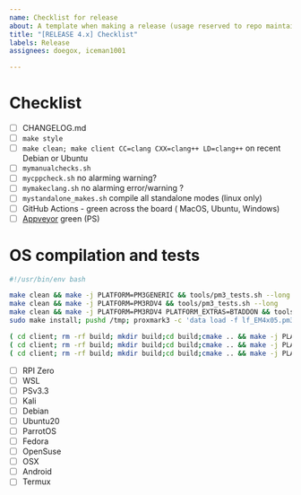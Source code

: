 ```yaml
---
name: Checklist for release
about: A template when making a release (usage reserved to repo maintainers)
title: "[RELEASE 4.x] Checklist"
labels: Release
assignees: doegox, iceman1001

---
```


# Checklist

- [ ] CHANGELOG.md
- [ ] `make style`
- [ ] `make clean; make client CC=clang CXX=clang++ LD=clang++` on recent Debian or Ubuntu
- [ ] `mymanualchecks.sh`
- [ ] `mycppcheck.sh` no alarming warning?
- [ ] `mymakeclang.sh` no alarming error/warning ?
- [ ] `mystandalone_makes.sh` compile all standalone modes (linux only)
- [ ] GitHub Actions - green across the board ( MacOS, Ubuntu, Windows)
- [ ] [Appveyor](https://ci.appveyor.com/project/RfidResearchGroup/proxmark3/history) green (PS)

# OS compilation and tests

```bash
#!/usr/bin/env bash

make clean && make -j PLATFORM=PM3GENERIC && tools/pm3_tests.sh --long
make clean && make -j PLATFORM=PM3RDV4 && tools/pm3_tests.sh --long
make clean && make -j PLATFORM=PM3RDV4 PLATFORM_EXTRAS=BTADDON && tools/pm3_tests.sh --long
sudo make install; pushd /tmp; proxmark3 -c 'data load -f lf_EM4x05.pm3;lf search -1'; popd; sudo make uninstall

( cd client; rm -rf build; mkdir build;cd build;cmake .. && make -j PLATFORM=PM3GENERIC && PM3BIN=./proxmark3 ../../tools/pm3_tests.sh client )
( cd client; rm -rf build; mkdir build;cd build;cmake .. && make -j PLATFORM=PM3RDV4  && PM3BIN=./proxmark3 ../../tools/pm3_tests.sh client )
( cd client; rm -rf build; mkdir build;cd build;cmake .. && make -j PLATFORM=PM3RDV4 PLATFORM_EXTRAS=BTADDON && PM3BIN=./proxmark3 ../../tools/pm3_tests.sh client )
```

- [ ] RPI Zero
- [ ] WSL
- [ ] PSv3.3
- [ ] Kali
- [ ] Debian
- [ ] Ubuntu20
- [ ] ParrotOS
- [ ] Fedora
- [ ] OpenSuse
- [ ] OSX
- [ ] Android
- [ ] Termux